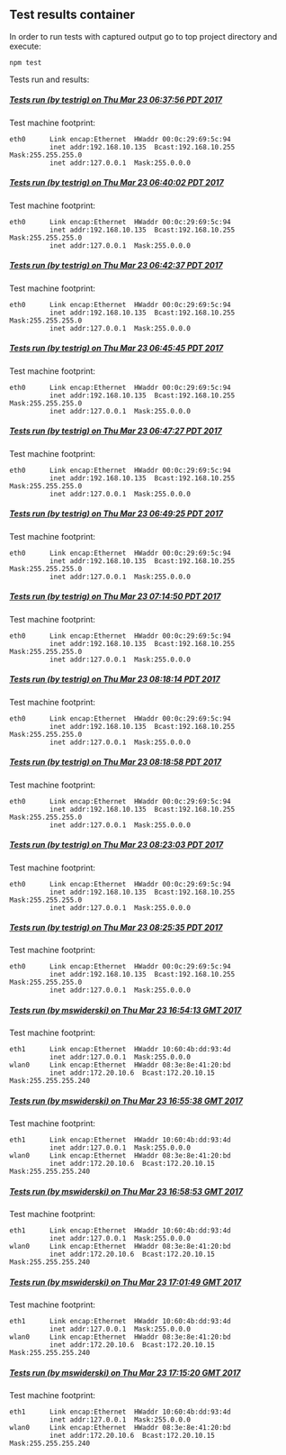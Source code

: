 Test results container
--

In order to run tests with captured output go to top project directory and execute:

```
npm test
```

Tests run and results: 


##### [Tests run (by **testrig**) on Thu Mar 23 06:37:56 PDT 2017](20170323-0637-56.md)
Test machine footprint:
```
eth0      Link encap:Ethernet  HWaddr 00:0c:29:69:5c:94  
          inet addr:192.168.10.135  Bcast:192.168.10.255  Mask:255.255.255.0
          inet addr:127.0.0.1  Mask:255.0.0.0
```

##### [Tests run (by **testrig**) on Thu Mar 23 06:40:02 PDT 2017](20170323-0640-02.md)
Test machine footprint:
```
eth0      Link encap:Ethernet  HWaddr 00:0c:29:69:5c:94  
          inet addr:192.168.10.135  Bcast:192.168.10.255  Mask:255.255.255.0
          inet addr:127.0.0.1  Mask:255.0.0.0
```

##### [Tests run (by **testrig**) on Thu Mar 23 06:42:37 PDT 2017](20170323-0642-37.md)
Test machine footprint:
```
eth0      Link encap:Ethernet  HWaddr 00:0c:29:69:5c:94  
          inet addr:192.168.10.135  Bcast:192.168.10.255  Mask:255.255.255.0
          inet addr:127.0.0.1  Mask:255.0.0.0
```

##### [Tests run (by **testrig**) on Thu Mar 23 06:45:45 PDT 2017](20170323-0645-45.md)
Test machine footprint:
```
eth0      Link encap:Ethernet  HWaddr 00:0c:29:69:5c:94  
          inet addr:192.168.10.135  Bcast:192.168.10.255  Mask:255.255.255.0
          inet addr:127.0.0.1  Mask:255.0.0.0
```

##### [Tests run (by **testrig**) on Thu Mar 23 06:47:27 PDT 2017](20170323-0647-27.md)
Test machine footprint:
```
eth0      Link encap:Ethernet  HWaddr 00:0c:29:69:5c:94  
          inet addr:192.168.10.135  Bcast:192.168.10.255  Mask:255.255.255.0
          inet addr:127.0.0.1  Mask:255.0.0.0
```

##### [Tests run (by **testrig**) on Thu Mar 23 06:49:25 PDT 2017](20170323-0649-25.md)
Test machine footprint:
```
eth0      Link encap:Ethernet  HWaddr 00:0c:29:69:5c:94  
          inet addr:192.168.10.135  Bcast:192.168.10.255  Mask:255.255.255.0
          inet addr:127.0.0.1  Mask:255.0.0.0
```

##### [Tests run (by **testrig**) on Thu Mar 23 07:14:50 PDT 2017](20170323-0714-50.md)
Test machine footprint:
```
eth0      Link encap:Ethernet  HWaddr 00:0c:29:69:5c:94  
          inet addr:192.168.10.135  Bcast:192.168.10.255  Mask:255.255.255.0
          inet addr:127.0.0.1  Mask:255.0.0.0
```

##### [Tests run (by **testrig**) on Thu Mar 23 08:18:14 PDT 2017](20170323-0818-14.md)
Test machine footprint:
```
eth0      Link encap:Ethernet  HWaddr 00:0c:29:69:5c:94  
          inet addr:192.168.10.135  Bcast:192.168.10.255  Mask:255.255.255.0
          inet addr:127.0.0.1  Mask:255.0.0.0
```

##### [Tests run (by **testrig**) on Thu Mar 23 08:18:58 PDT 2017](20170323-0818-58.md)
Test machine footprint:
```
eth0      Link encap:Ethernet  HWaddr 00:0c:29:69:5c:94  
          inet addr:192.168.10.135  Bcast:192.168.10.255  Mask:255.255.255.0
          inet addr:127.0.0.1  Mask:255.0.0.0
```

##### [Tests run (by **testrig**) on Thu Mar 23 08:23:03 PDT 2017](20170323-0823-03.md)
Test machine footprint:
```
eth0      Link encap:Ethernet  HWaddr 00:0c:29:69:5c:94  
          inet addr:192.168.10.135  Bcast:192.168.10.255  Mask:255.255.255.0
          inet addr:127.0.0.1  Mask:255.0.0.0
```

##### [Tests run (by **testrig**) on Thu Mar 23 08:25:35 PDT 2017](20170323-0825-35.md)
Test machine footprint:
```
eth0      Link encap:Ethernet  HWaddr 00:0c:29:69:5c:94  
          inet addr:192.168.10.135  Bcast:192.168.10.255  Mask:255.255.255.0
          inet addr:127.0.0.1  Mask:255.0.0.0
```

##### [Tests run (by **mswiderski**) on Thu Mar 23 16:54:13 GMT 2017](20170323-1654-13.md)
Test machine footprint:
```
eth1      Link encap:Ethernet  HWaddr 10:60:4b:dd:93:4d  
          inet addr:127.0.0.1  Mask:255.0.0.0
wlan0     Link encap:Ethernet  HWaddr 08:3e:8e:41:20:bd  
          inet addr:172.20.10.6  Bcast:172.20.10.15  Mask:255.255.255.240
```

##### [Tests run (by **mswiderski**) on Thu Mar 23 16:55:38 GMT 2017](20170323-1655-38.md)
Test machine footprint:
```
eth1      Link encap:Ethernet  HWaddr 10:60:4b:dd:93:4d  
          inet addr:127.0.0.1  Mask:255.0.0.0
wlan0     Link encap:Ethernet  HWaddr 08:3e:8e:41:20:bd  
          inet addr:172.20.10.6  Bcast:172.20.10.15  Mask:255.255.255.240
```

##### [Tests run (by **mswiderski**) on Thu Mar 23 16:58:53 GMT 2017](20170323-1658-53.md)
Test machine footprint:
```
eth1      Link encap:Ethernet  HWaddr 10:60:4b:dd:93:4d  
          inet addr:127.0.0.1  Mask:255.0.0.0
wlan0     Link encap:Ethernet  HWaddr 08:3e:8e:41:20:bd  
          inet addr:172.20.10.6  Bcast:172.20.10.15  Mask:255.255.255.240
```

##### [Tests run (by **mswiderski**) on Thu Mar 23 17:01:49 GMT 2017](20170323-1701-49.md)
Test machine footprint:
```
eth1      Link encap:Ethernet  HWaddr 10:60:4b:dd:93:4d  
          inet addr:127.0.0.1  Mask:255.0.0.0
wlan0     Link encap:Ethernet  HWaddr 08:3e:8e:41:20:bd  
          inet addr:172.20.10.6  Bcast:172.20.10.15  Mask:255.255.255.240
```

##### [Tests run (by **mswiderski**) on Thu Mar 23 17:15:20 GMT 2017](20170323-1715-20.md)
Test machine footprint:
```
eth1      Link encap:Ethernet  HWaddr 10:60:4b:dd:93:4d  
          inet addr:127.0.0.1  Mask:255.0.0.0
wlan0     Link encap:Ethernet  HWaddr 08:3e:8e:41:20:bd  
          inet addr:172.20.10.6  Bcast:172.20.10.15  Mask:255.255.255.240
```

